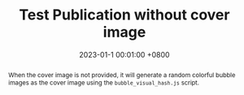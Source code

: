 ---
title:          "Test Publication without cover image"
date:           2023-01-1 00:01:00 +0800
selected:       false
pub:            "International Conference on Learning Representations (ICLR)"
# pub_pre:        "Submitted to "
# pub_post:       'Under review.'
# pub_last:       ' <span class="badge badge-pill badge-publication badge-success">Spotlight</span>'
pub_date:       "2023"

abstract: >-
  When the cover image is not provided, it will generate a random colorful bubble images as the cover image using the <code>bubble_visual_hash.js</code> script.
cover:          /assets/images/covers/cover3.jpg
authors:
  - Your Name*
  - James Wang#
  - Some Other Name
  - John Doe
links:
  Paper: https://www.cell.com
  Code: https://github.com/luost26/bubble-visual-hash
  Demo: https://luost26.github.io/bubble-visual-hash
  Unsplash: https://unsplash.com/photos/orange-fruit-on-white-table-cloth-ISX_imp8t1o
---